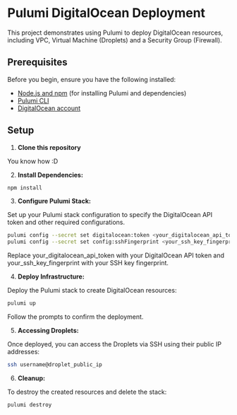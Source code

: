 # Pulumi DigitalOcean Deployment

This project demonstrates using Pulumi to deploy DigitalOcean resources, including VPC, Virtual Machine (Droplets) and a Security Group (Firewall).

## Prerequisites

Before you begin, ensure you have the following installed:

- [Node.js and npm](https://nodejs.org/) (for installing Pulumi and dependencies)
- [Pulumi CLI](https://www.pulumi.com/docs/get-started/install/)
- [DigitalOcean account](https://www.digitalocean.com/)

## Setup

1. **Clone this repository**

You know how :D

2. **Install Dependencies:**

```bash
npm install
```

3. **Configure Pulumi Stack:**

Set up your Pulumi stack configuration to specify the DigitalOcean API token and other required configurations.

```bash
pulumi config --secret set digitalocean:token <your_digitalocean_api_token>
pulumi config --secret set config:sshFingerprint <your_ssh_key_fingerprint>
```

Replace your_digitalocean_api_token with your DigitalOcean API token and your_ssh_key_fingerprint with your SSH key fingerprint.

4. **Deploy Infrastructure:**

Deploy the Pulumi stack to create DigitalOcean resources:

```bash
pulumi up
```

Follow the prompts to confirm the deployment.

5. **Accessing Droplets:**

Once deployed, you can access the Droplets via SSH using their public IP addresses:

```bash
ssh username@droplet_public_ip
```

6. **Cleanup:**

To destroy the created resources and delete the stack:

```bash
pulumi destroy
```
